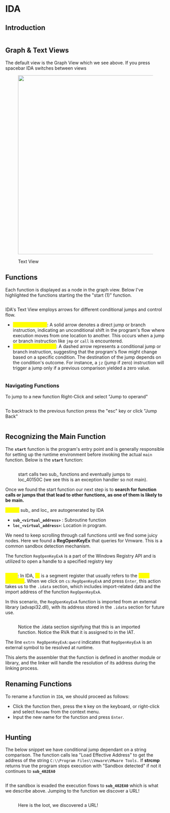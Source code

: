 # IDA



## Introduction





<figure><img src="../../.gitbook/assets/image (60).png" alt=""><figcaption></figcaption></figure>

## Graph & Text Views

The default view is the Graph View which we see above. If you press spacebar IDA switches between views

<figure><img src="../../.gitbook/assets/image (61).png" alt="" width="563"><figcaption><p>Text View</p></figcaption></figure>



## Functions

Each function is displayed as a node in the graph view. Below I've highlighted the functions starting the the "start (1)" function.

<figure><img src="../../.gitbook/assets/image (62).png" alt=""><figcaption></figcaption></figure>

IDA's Text View employs arrows for different conditional jumps and control flow.

* <mark style="color:yellow;">`Solid Arrow (→)`</mark>: A solid arrow denotes a direct jump or branch instruction, indicating an unconditional shift in the program's flow where execution moves from one location to another. This occurs when a jump or branch instruction like `jmp` or `call` is encountered.
* <mark style="color:yellow;">`Dashed Arrow (---→)`</mark>: A dashed arrow represents a conditional jump or branch instruction, suggesting that the program's flow might change based on a specific condition. The destination of the jump depends on the condition's outcome. For instance, a `jz` (jump if zero) instruction will trigger a jump only if a previous comparison yielded a zero value.

<figure><img src="../../.gitbook/assets/image (63).png" alt=""><figcaption></figcaption></figure>

### Navigating Functions

To jump to a new function Right-Click and select "Jump to operand"

<figure><img src="../../.gitbook/assets/image (65).png" alt=""><figcaption></figcaption></figure>

To backtrack to the previous function press the "esc" key or click "Jump Back"

<figure><img src="../../.gitbook/assets/image (66).png" alt=""><figcaption></figcaption></figure>

## Recognizing the Main Function

The **`start`** function is the program's entry point and is generally responsible for setting up the runtime environment before invoking the actual `main` function. Below is the **`start`** function:

<figure><img src="../../.gitbook/assets/image (64).png" alt=""><figcaption><p>start calls two sub_ functions and eventually jumps to loc_40150C (we see this is an exception handler so not main).</p></figcaption></figure>

Once we found the start function our next step is to **search for function calls or jumps that that lead to other functions, as one of them is likely to be main.**

<mark style="color:yellow;">**NOTE:**</mark> sub\_ and loc\_ are autogenerated by IDA

* **`sub_<virtual_address>`** : Subroutine function
* **`loc_<virtual_address>`**: Location in program.



We need to keep scrolling through call functions until we find some juicy nodes. Here we found a **RegOpenKeyEx** that queries for Vmware. This is a common sandbox detection mechanism.&#x20;

The function `RegOpenKeyExA` is a part of the Windows Registry API and is utilized to open a handle to a specified registry key

<figure><img src="../../.gitbook/assets/image (67).png" alt=""><figcaption></figcaption></figure>

<mark style="color:yellow;">**NOTE**</mark>: In IDA, <mark style="color:yellow;">`cs`</mark> is a segment register that usually refers to the <mark style="color:yellow;">**code segment**</mark>. When we click on `cs:RegOpenKeyExA` and press `Enter`, this action takes us to the `.idata` section, which includes import-related data and the import address of the function `RegOpenKeyExA`.&#x20;

In this scenario, the `RegOpenKeyExA` function is imported from an external library (advapi32.dll), with its address stored in the `.idata` section for future use.

<figure><img src="../../.gitbook/assets/image (68).png" alt=""><figcaption><p>Notice the .idata section signifying that this is an imported function. Notice the RVA that it is assigned to in the IAT.</p></figcaption></figure>

The line `extrn RegOpenKeyExA:qword` indicates that `RegOpenKeyExA` is an external symbol to be resolved at runtime.&#x20;

This alerts the assembler that the function is defined in another module or library, and the linker will handle the resolution of its address during the linking process.



## Renaming Functions

To rename a function in `IDA`, we should proceed as follows:

* Click the function then, press the `N` key on the keyboard, or right-click and select `Rename` from the context menu.
* Input the new name for the function and press `Enter`.

<figure><img src="../../.gitbook/assets/image (69).png" alt=""><figcaption></figcaption></figure>

## Hunting

The below snippet we have conditional jump dependant on a string comparison. The function calls lea "Load Effective Address" to get the address of the string `C:\\Program Files\\Vmware\VMware Tools.` If **strcmp** returns true the program stops execution with "Sandbox detected" if not it continues to **`sub_402EA0`**

<figure><img src="../../.gitbook/assets/image (70).png" alt=""><figcaption></figcaption></figure>

If the sandbox is evaded the execution flows to **`sub_402EA0`** which is what we describe above. Jumping to the function we discover a URL!

<figure><img src="../../.gitbook/assets/image (71).png" alt=""><figcaption><p>Here is the loot, we discovered a URL!</p></figcaption></figure>
